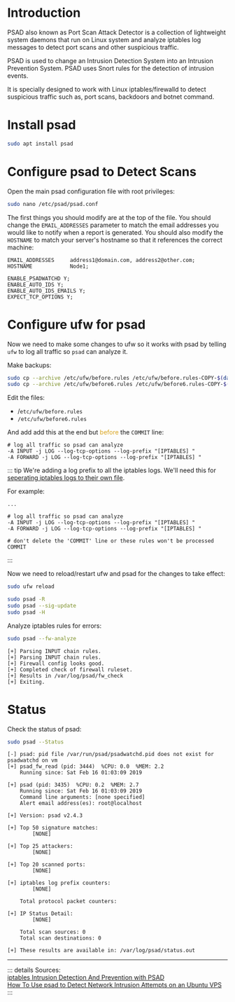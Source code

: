# Introduction

PSAD also known as Port Scan Attack Detector is a collection of lightweight system daemons that run on Linux system and
analyze iptables log messages to detect port scans and other suspicious traffic.

PSAD is used to change an Intrusion Detection System into an Intrusion Prevention System. PSAD uses Snort rules for the
detection of intrusion events.

It is specially designed to work with Linux iptables/firewalld to detect suspicious traffic such as, port scans,
backdoors and botnet command.

# Install psad

``` bash
sudo apt install psad
```

# Configure psad to Detect Scans

Open the main psad configuration file with root privileges:

``` bash
sudo nano /etc/psad/psad.conf
```

The first things you should modify are at the top of the file. You should change the `EMAIL_ADDRESSES` parameter to match
the email addresses you would like to notify when a report is generated. You should also modify the `HOSTNAME` to match
your server's hostname so that it references the correct machine:

```
EMAIL_ADDRESSES     address1@domain.com, address2@other.com;
HOSTNAME            Node1;
```

```
ENABLE_PSADWATCHD Y;
ENABLE_AUTO_IDS Y;
ENABLE_AUTO_IDS_EMAILS Y;
EXPECT_TCP_OPTIONS Y;
```

# Configure ufw for psad

Now we need to make some changes to ufw so it works with psad by telling `ufw` to log all traffic so `psad` can analyze it.

Make backups:

``` bash
sudo cp --archive /etc/ufw/before.rules /etc/ufw/before.rules-COPY-$(date +"%Y%m%d%H%M%S")
sudo cp --archive /etc/ufw/before6.rules /etc/ufw/before6.rules-COPY-$(date +"%Y%m%d%H%M%S")
```

Edit the files:

- /`etc/ufw/before.rules`
- `/etc/ufw/before6.rules`

And add add this at the end but <a style="color:goldenrod;">before</a> the `COMMIT` line:

``` 
# log all traffic so psad can analyze
-A INPUT -j LOG --log-tcp-options --log-prefix "[IPTABLES] "
-A FORWARD -j LOG --log-tcp-options --log-prefix "[IPTABLES] "
```

::: tip
We're adding a log prefix to all the iptables logs. We'll need this
for [seperating iptables logs to their own file](https://github.com/imthenachoman/How-To-Secure-A-Linux-Server#ns-separate-iptables-log-file).

For example:

```
...

# log all traffic so psad can analyze
-A INPUT -j LOG --log-tcp-options --log-prefix "[IPTABLES] "
-A FORWARD -j LOG --log-tcp-options --log-prefix "[IPTABLES] "

# don't delete the 'COMMIT' line or these rules won't be processed
COMMIT
```
:::


Now we need to reload/restart ufw and psad for the changes to take effect:

``` bash
sudo ufw reload

sudo psad -R
sudo psad --sig-update
sudo psad -H
```

Analyze iptables rules for errors:

``` bash
sudo psad --fw-analyze
```

```
[+] Parsing INPUT chain rules.
[+] Parsing INPUT chain rules.
[+] Firewall config looks good.
[+] Completed check of firewall ruleset.
[+] Results in /var/log/psad/fw_check
[+] Exiting.
```

# Status

Check the status of psad:

``` bash
sudo psad --Status
```

```
[-] psad: pid file /var/run/psad/psadwatchd.pid does not exist for psadwatchd on vm
[+] psad_fw_read (pid: 3444)  %CPU: 0.0  %MEM: 2.2
    Running since: Sat Feb 16 01:03:09 2019

[+] psad (pid: 3435)  %CPU: 0.2  %MEM: 2.7
    Running since: Sat Feb 16 01:03:09 2019
    Command line arguments: [none specified]
    Alert email address(es): root@localhost

[+] Version: psad v2.4.3

[+] Top 50 signature matches:
        [NONE]

[+] Top 25 attackers:
        [NONE]

[+] Top 20 scanned ports:
        [NONE]

[+] iptables log prefix counters:
        [NONE]

    Total protocol packet counters:

[+] IP Status Detail:
        [NONE]

    Total scan sources: 0
    Total scan destinations: 0

[+] These results are available in: /var/log/psad/status.out
```

---
::: details Sources:  
[iptables Intrusion Detection And Prevention with PSAD](https://github.com/imthenachoman/How-To-Secure-A-Linux-Server#iptables-intrusion-detection-and-prevention-with-psad)  
[How To Use psad to Detect Network Intrusion Attempts on an Ubuntu VPS](https://www.digitalocean.com/community/tutorials/how-to-use-psad-to-detect-network-intrusion-attempts-on-an-ubuntu-vps)  
:::
